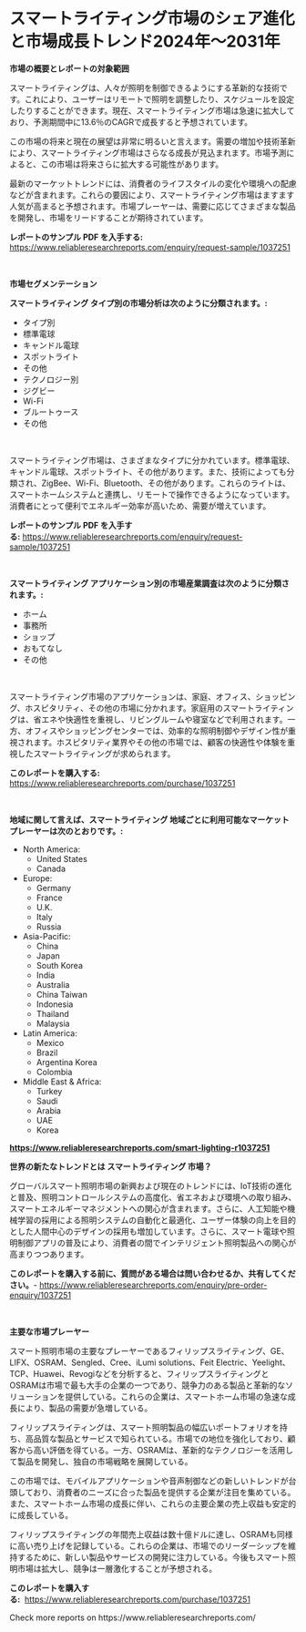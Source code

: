 <p><h1>スマートライティング市場のシェア進化と市場成長トレンド2024年〜2031年</h1></p><p><strong>市場の概要とレポートの対象範囲</strong></p>
<p><p>スマートライティングは、人々が照明を制御できるようにする革新的な技術です。これにより、ユーザーはリモートで照明を調整したり、スケジュールを設定したりすることができます。現在、スマートライティング市場は急速に拡大しており、予測期間中に13.6％のCAGRで成長すると予想されています。</p><p>この市場の将来と現在の展望は非常に明るいと言えます。需要の増加や技術革新により、スマートライティング市場はさらなる成長が見込まれます。市場予測によると、この市場は将来さらに拡大する可能性があります。</p><p>最新のマーケットトレンドには、消費者のライフスタイルの変化や環境への配慮などが含まれます。これらの要因により、スマートライティング市場はますます人気が高まると予想されます。市場プレーヤーは、需要に応じてさまざまな製品を開発し、市場をリードすることが期待されています。</p></p>
<p><strong>レポートのサンプル PDF を入手する:</strong> <a href="https://www.reliableresearchreports.com/enquiry/request-sample/1037251">https://www.reliableresearchreports.com/enquiry/request-sample/1037251</a></p>
<p>&nbsp;</p>
<p><strong>市場セグメンテーション</strong></p>
<p><strong>スマートライティング タイプ別の市場分析は次のように分類されます。:</strong></p>
<p><ul><li>タイプ別</li><li>標準電球</li><li>キャンドル電球</li><li>スポットライト</li><li>その他</li><li>テクノロジー別</li><li>ジグビー</li><li>Wi-Fi</li><li>ブルートゥース</li><li>その他</li></ul></p>
<p>&nbsp;</p>
<p><p>スマートライティング市場は、さまざまなタイプに分かれています。標準電球、キャンドル電球、スポットライト、その他があります。また、技術によっても分類され、ZigBee、Wi-Fi、Bluetooth、その他があります。これらのライトは、スマートホームシステムと連携し、リモートで操作できるようになっています。消費者にとって便利でエネルギー効率が高いため、需要が増えています。</p></p>
<p><strong>レポートのサンプル PDF を入手する:</strong>&nbsp;<a href="https://www.reliableresearchreports.com/enquiry/request-sample/1037251">https://www.reliableresearchreports.com/enquiry/request-sample/1037251</a></p>
<p>&nbsp;</p>
<p><strong> スマートライティング アプリケーション別の市場産業調査は次のように分類されます。:</strong></p>
<p><ul><li>ホーム</li><li>事務所</li><li>ショップ</li><li>おもてなし</li><li>その他</li></ul></p>
<p>&nbsp;</p>
<p><p>スマートライティング市場のアプリケーションは、家庭、オフィス、ショッピング、ホスピタリティ、その他の市場に分かれます。家庭用のスマートライティングは、省エネや快適性を重視し、リビングルームや寝室などで利用されます。一方、オフィスやショッピングセンターでは、効率的な照明制御やデザイン性が重視されます。ホスピタリティ業界やその他の市場では、顧客の快適性や体験を重視したスマートライティングが求められます。</p></p>
<p><strong>このレポートを購入する:</strong>&nbsp; <a href="https://www.reliableresearchreports.com/purchase/1037251">https://www.reliableresearchreports.com/purchase/1037251</a></p>
<p>&nbsp;</p>
<p><strong>地域に関して言えば、スマートライティング 地域ごとに利用可能なマーケットプレーヤーは次のとおりです。:</strong></p>
<p><ul>
    <li>
        North America:
        <ul>
            <li>United States</li>
            <li>Canada</li>
        </ul>
    </li>
    <li>
        Europe:
        <ul>
            <li>Germany</li>
            <li>France</li>
            <li>U.K.</li>
            <li>Italy</li>
            <li>Russia</li>
        </ul>
    </li>
    <li>
        Asia-Pacific:
        <ul>
            <li>China</li>
            <li>Japan</li>
            <li>South Korea</li>
            <li>India</li>
            <li>Australia</li>
            <li>China Taiwan</li>
            <li>Indonesia</li>
            <li>Thailand</li>
            <li>Malaysia</li>
        </ul>
    </li>
    <li>
        Latin America:
        <ul>
            <li>Mexico</li>
            <li>Brazil</li>
            <li>Argentina Korea</li>
            <li>Colombia</li>
        </ul>
    </li>
    <li>
        Middle East & Africa:
        <ul>
            <li>Turkey</li>
            <li>Saudi</li>
            <li>Arabia</li>
            <li>UAE</li>
            <li>Korea</li>
        </ul>
    </li>
    </ul></p>
<p><strong><a href="https://www.reliableresearchreports.com/smart-lighting-r1037251">https://www.reliableresearchreports.com/smart-lighting-r1037251</a></strong>&nbsp;</p>
<p><strong>世界の新たなトレンドとは スマートライティング 市場？</strong></p>
<p><p>グローバルスマート照明市場の新興および現在のトレンドには、IoT技術の進化と普及、照明コントロールシステムの高度化、省エネおよび環境への取り組み、スマートエネルギーマネジメントへの関心が含まれます。さらに、人工知能や機械学習の採用による照明システムの自動化と最適化、ユーザー体験の向上を目的とした人間中心のデザインの採用も増加しています。さらに、スマート電球や照明制御アプリの普及により、消費者の間でインテリジェント照明製品への関心が高まりつつあります。</p></p>
<p><strong>このレポートを購入する前に、質問がある場合は問い合わせるか、共有してください。</strong>- <a href="https://www.reliableresearchreports.com/enquiry/pre-order-enquiry/1037251">https://www.reliableresearchreports.com/enquiry/pre-order-enquiry/1037251</a></p>
<p>&nbsp;</p>
<p><strong>主要な市場プレーヤー</strong></p>
<p><p>スマート照明市場の主要なプレーヤーであるフィリップスライティング、GE、LIFX、OSRAM、Sengled、Cree、iLumi solutions、Feit Electric、Yeelight、TCP、Huawei、Revogiなどを分析すると、フィリップスライティングとOSRAMは市場で最も大手の企業の一つであり、競争力のある製品と革新的なソリューションを提供している。これらの企業は、スマートホーム市場の急速な成長により、製品の需要が急増している。</p><p>フィリップスライティングは、スマート照明製品の幅広いポートフォリオを持ち、高品質な製品とサービスで知られている。市場での地位を強化しており、顧客から高い評価を得ている。一方、OSRAMは、革新的なテクノロジーを活用して製品を開発し、独自の市場戦略を展開している。</p><p>この市場では、モバイルアプリケーションや音声制御などの新しいトレンドが台頭しており、消費者のニーズに合った製品を提供する企業が注目を集めている。また、スマートホーム市場の成長に伴い、これらの主要企業の売上収益も安定的に成長している。</p><p>フィリップスライティングの年間売上収益は数十億ドルに達し、OSRAMも同様に高い売り上げを記録している。これらの企業は、市場でのリーダーシップを維持するために、新しい製品やサービスの開発に注力している。今後もスマート照明市場は拡大し、競争は一層激化することが予想される。</p></p>
<p><strong>このレポートを購入する:</strong>&nbsp;&nbsp;<a href="https://www.reliableresearchreports.com/purchase/1037251">https://www.reliableresearchreports.com/purchase/1037251</a></p>
<p>Check more reports on https://www.reliableresearchreports.com/</p>